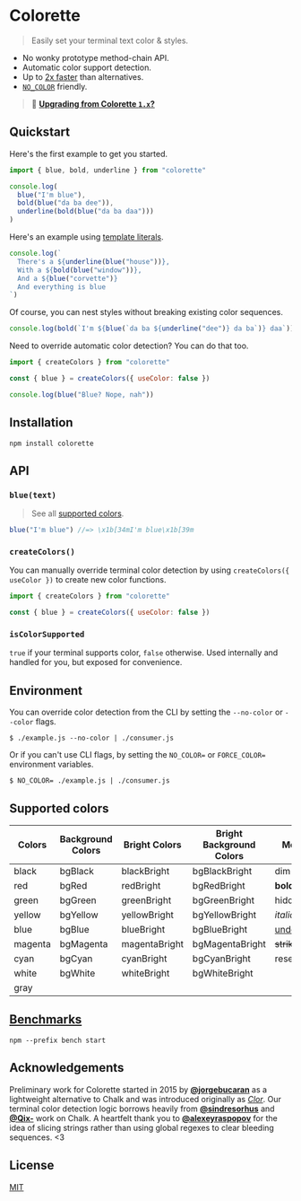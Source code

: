 # Colorette

> Easily set your terminal text color & styles.

- No wonky prototype method-chain API.
- Automatic color support detection.
- Up to [2x faster](#benchmarks) than alternatives.
- [`NO_COLOR`](https://no-color.org) friendly.

> 👋 [**Upgrading from Colorette `1.x`?**](https://github.com/jorgebucaran/colorette/issues/70)

## Quickstart

Here's the first example to get you started.

```js
import { blue, bold, underline } from "colorette"

console.log(
  blue("I'm blue"),
  bold(blue("da ba dee")),
  underline(bold(blue("da ba daa")))
)
```

Here's an example using [template literals](https://developer.mozilla.org/en-US/docs/Web/JavaScript/Reference/Template_literals).

```js
console.log(`
  There's a ${underline(blue("house"))},
  With a ${bold(blue("window"))},
  And a ${blue("corvette")}
  And everything is blue
`)
```

Of course, you can nest styles without breaking existing color sequences.

```js
console.log(bold(`I'm ${blue(`da ba ${underline("dee")} da ba`)} daa`))
```

Need to override automatic color detection? You can do that too.

```js
import { createColors } from "colorette"

const { blue } = createColors({ useColor: false })

console.log(blue("Blue? Nope, nah"))
```

## Installation

```console
npm install colorette
```

## API

### `blue(text)`

> See all [supported colors](#supported-colors).

```js
blue("I'm blue") //=> \x1b[34mI'm blue\x1b[39m
```

### `createColors()`

You can manually override terminal color detection by using `createColors({ useColor })` to create new color functions.

```js
import { createColors } from "colorette"

const { blue } = createColors({ useColor: false })
```

### `isColorSupported`

`true` if your terminal supports color, `false` otherwise. Used internally and handled for you, but exposed for convenience.

## Environment

You can override color detection from the CLI by setting the `--no-color` or `--color` flags.

```console
$ ./example.js --no-color | ./consumer.js
```

Or if you can't use CLI flags, by setting the `NO_COLOR=` or `FORCE_COLOR=` environment variables.

```console
$ NO_COLOR= ./example.js | ./consumer.js
```

## Supported colors

| Colors  | Background Colors | Bright Colors | Bright Background Colors | Modifiers         |
| ------- | ----------------- | ------------- | ------------------------ | ----------------- |
| black   | bgBlack           | blackBright   | bgBlackBright            | dim               |
| red     | bgRed             | redBright     | bgRedBright              | **bold**          |
| green   | bgGreen           | greenBright   | bgGreenBright            | hidden            |
| yellow  | bgYellow          | yellowBright  | bgYellowBright           | _italic_          |
| blue    | bgBlue            | blueBright    | bgBlueBright             | <u>underline</u>  |
| magenta | bgMagenta         | magentaBright | bgMagentaBright          | ~~strikethrough~~ |
| cyan    | bgCyan            | cyanBright    | bgCyanBright             | reset             |
| white   | bgWhite           | whiteBright   | bgWhiteBright            |                   |
| gray    |                   |               |                          |                   |

## [Benchmarks](https://github.com/jorgebucaran/colorette/actions/workflows/bench.yml)

```console
npm --prefix bench start
```

## Acknowledgements

Preliminary work for Colorette started in 2015 by [**@jorgebucaran**](https://github.com/jorgebucaran) as a lightweight alternative to Chalk and was introduced originally as [_Clor_](https://github.com/jorgebucaran/colorette/commit/b01b5b9961ceb7df878583a3002e836fae9e37ce). Our terminal color detection logic borrows heavily from [**@sindresorhus**](https://github.com/sindresorhus) and [**@Qix-**](https://github.com/Qix-) work on Chalk. A heartfelt thank you to [**@alexeyraspopov**](https://github.com/alexeyraspopov) for the idea of slicing strings rather than using global regexes to clear bleeding sequences. <3

## License

[MIT](LICENSE.md)
